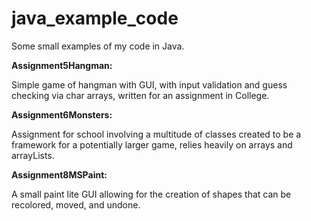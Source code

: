 # java_example_code
Some small examples of my code in Java.


<b>Assignment5Hangman:</b>

Simple game of hangman with GUI, with input validation and guess checking via char arrays, written for an assignment in College. 

<b>Assignment6Monsters:</b>

Assignment for school involving a multitude of classes created to be a framework for a potentially larger game, relies
heavily on arrays and arrayLists.

<b>Assignment8MSPaint:</b>

A small paint lite GUI allowing for the creation of shapes that can be recolored, moved, and undone.
